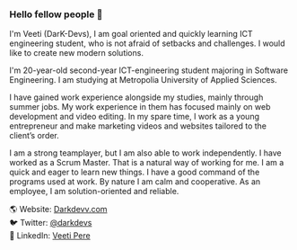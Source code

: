 ### Hello fellow people 👋
I'm Veeti (DarK-Devs), I am goal oriented and quickly learning ICT engineering student, who is not afraid of setbacks and challenges. I would like to create new modern solutions.

I'm 20-year-old second-year ICT-engineering student majoring in Software Engineering. I am studying at Metropolia University of Applied Sciences.

I have gained work experience alongside my studies, mainly through summer jobs. My work experience in them has focused mainly on web development and video editing. In my spare time, I work as a young entrepreneur and make marketing videos and websites tailored to the client’s order.

I am a strong teamplayer, but I am also able to work independently. I have worked as a Scrum Master. That is a natural way of working for me. I am a quick and eager to learn new things. I have a good command of the programs used at work. By nature I am calm and cooperative. As an employee, I am solution-oriented and reliable.


🌎 Website: [Darkdevv.com](https://Darkdevv.com)  
🐦 Twitter: [@darkdevs](https://twitter.com/darkdevs)  
💼 LinkedIn: [Veeti Pere](https://www.linkedin.com/in/veeti-pere-948067180/)
